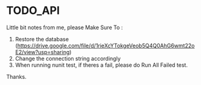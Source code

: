 # TODO_API

Little bit notes from me,
please Make Sure To :
1. Restore the database (https://drive.google.com/file/d/1rieXcYTokgeVeob5Q4Q0AhG6wmt22oE2/view?usp=sharing)
2. Change the connection string accordingly
3. When running nunit test, if theres a fail, please do Run All Failed test.

Thanks.
